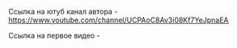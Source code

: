 Ссылка на ютуб канал автора - https://www.youtube.com/channel/UCPAoC8Av3i08Kf7YeJpnaEA

Ссылка на первое видео - 

